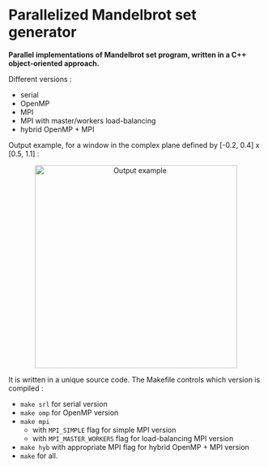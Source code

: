 # Parallelized Mandelbrot set generator

**Parallel implementations of Mandelbrot set program, written in a C++ object-oriented approach.**

Different versions :
* serial
* OpenMP
* MPI
* MPI with master/workers load-balancing
* hybrid OpenMP + MPI

Output example, for a window in the complex plane defined by [-0.2, 0.4] x [0.5, 1.1] :
<p align="center">
<img src="images/out_4000_100.bmp" alt="Output example" width="400" align="center"/>
</p>

It is written in a unique source code. The Makefile controls which version is compiled :
* `make srl` for serial version
* `make omp` for OpenMP version
* `make mpi` 
	* with `MPI_SIMPLE` flag for simple MPI version
	* with `MPI_MASTER_WORKERS` flag for load-balancing MPI version
* `make hyb` with appropriate MPI flag for hybrid OpenMP + MPI version
* `make` for all.
